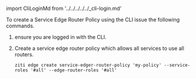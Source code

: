 import CliLoginMd from '../../../../../_cli-login.md'

To create a Service Edge Router Policy using the CLI issue the following commands.

1. ensure you are logged in with the CLI.

    <CliLoginMd/>

1. Create a service edge router policy which allows all services to use all routers.

    ```text
    ziti edge create service-edger-router-policy 'my-policy' --service-roles '#all' --edge-router-roles '#all'
    ```
